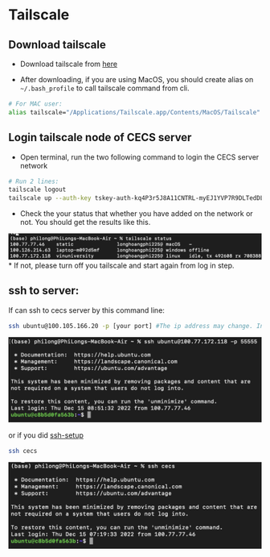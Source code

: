 # Tailscale

## Download tailscale
* Download tailscale from [here](https://tailscale.com)

* After downloading, if you are using MacOS, you should create alias on ```~/.bash_profile``` to call tailscale command from cli.
```bash
# For MAC user:
alias tailscale="/Applications/Tailscale.app/Contents/MacOS/Tailscale"
```

## Login tailscale node of CECS server
* Open terminal, run the two following command to login the CECS server network
```bash
# Run 2 lines:
tailscale logout
tailscale up --auth-key tskey-auth-kq4P3r5J8A11CNTRL-myEJ1YVP7R9DLTedDLcbQ9PhgdWdUaL2
```
* Check the your status that whether you have added on the network or not. You should get the results like this.
<img width="778" alt="image" src="https://github.com/longhoangphi225/VinUni-Server-CECS/blob/main/.github/images/Screen%20Shot%202022-12-15%20at%2016.20.22.png">
* If not, please turn off you tailscale and start again from log in step.

## ssh to server:
If can ssh to cecs server by this command line:
```bash
ssh ubuntu@100.105.166.20 -p [your port] #The ip address may change. In that case, use the ip of the machine named "cecsjump-pro-e500-g6-ws720t"
```
<img width="778" alt="image" src="https://github.com/longhoangphi225/VinUni-Server-CECS/blob/main/.github/images/Screen%20Shot%202022-12-15%20at%2015.55.32.png">

or if you did [ssh-setup](https://github.com/longhoangphi225/VinUni-Server-CECS/tree/main/ssh-setup)
```bash
ssh cecs
```
<img width="778" alt="image" src="https://github.com/longhoangphi225/VinUni-Server-CECS/blob/main/.github/images/Screen%20Shot%202022-12-15%20at%2015.54.24.png">
